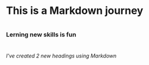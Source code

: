 # <h1> This is a Markdown journey <h1>
# <h3> Lerning new skills is fun <h3>












# <h6> I've created 2 new headings using Markdown <h6>
